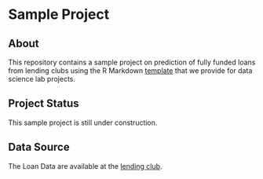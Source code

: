 # Sample Project

## About

This repository contains a sample project on prediction of fully funded loans
from lending clubs using the R Markdown [template][template] that we provide for
data science lab projects.


## Project Status

This sample project is still under construction.


## Data Source

The Loan Data are available at the [lending club][lendClub].



[template]: https://github.com/statds/dslab-templates
[lendClub]: https://www.lendingclub.com/info/download-data.action
